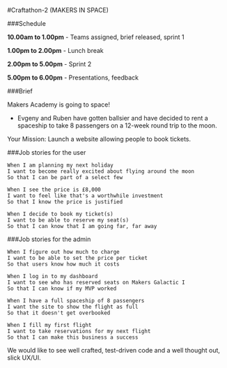 #Craftathon-2 (MAKERS IN SPACE)

###Schedule

**10.00am to 1.00pm** - Teams assigned, brief released, sprint 1

**1.00pm to 2.00pm** - Lunch break

**2.00pm to 5.00pm** - Sprint 2

**5.00pm to 6.00pm** - Presentations, feedback

###Brief

Makers Academy is going to space!

- Evgeny and Ruben have gotten ballsier and have decided to rent a spaceship to take 8 passengers on a 12-week round trip to the moon.

Your Mission: Launch a website allowing people to book tickets.

###Job stories for the user

```
When I am planning my next holiday
I want to become really excited about flying around the moon
So that I can be part of a select few

When I see the price is £8,000
I want to feel like that's a worthwhile investment
So that I know the price is justified

When I decide to book my ticket(s)
I want to be able to reserve my seat(s)
So that I can know that I am going far, far away
```

###Job stories for the admin

```
When I figure out how much to charge
I want to be able to set the price per ticket
So that users know how much it costs

When I log in to my dashboard
I want to see who has reserved seats on Makers Galactic I
So that I can know if my MVP worked

When I have a full spaceship of 8 passengers
I want the site to show the flight as full
So that it doesn't get overbooked

When I fill my first flight
I want to take reservations for my next flight
So that I can make this business a success
```

We would like to see well crafted, test-driven code and a well thought out, slick UX/UI.
